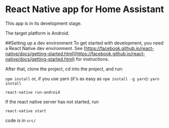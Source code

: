 # React Native app for Home Assistant

This app is in its development stage.

The target platform is Android.

##Setting up a dev environment
To get started with development, you need a React Native dev environment. 
See [https://facebook.github.io/react-native/docs/getting-started.html](https://facebook.github.io/react-native/docs/getting-started.html) for instructions.

After that, clone the project, cd into the project, and run:

`npm install` or, if you use yarn (it's as easy as `npm install -g yarn`): `yarn install`

`react-native run-android`

If the react native server has not started, run

`react-native start`

code is in `src/`
